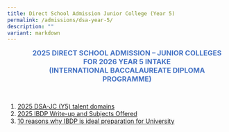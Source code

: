 ```yaml
---
title: Direct School Admission Junior College (Year 5)
permalink: /admissions/dsa-year-5/
description: ""
variant: markdown
---
```

<p align="center" style="margin-left: 36.0pt; text-align: center;" class="x_MsoNormal"><strong><span style="font-size: 12.0pt; color: #4472c4;">2025 DIRECT SCHOOL ADMISSION – JUNIOR COLLEGES</span></strong><br>
<strong><span style="font-size: 12.0pt; color: #4472c4;">FOR 2026 YEAR 5 INTAKE</span></strong><br>
<strong><span style="font-size: 12.0pt; color: #4472c4;">(INTERNATIONAL BACCALAUREATE DIPLOMA PROGRAMME)</span></strong></p>

<p>
<br>
</p>

1.   [2025 DSA-JC (Y5) talent domains](/files/Admissions/2025/2025_DSA_JC__Y5__talent_domains.pdf)
2.  [2025 IBDP Write-up and Subjects Offered](/files/Admissions/2025/2025_IBDP_Write_up_and_Subj_Offered.pdf)
3.  [10 reasons why IBDP is ideal preparation for University](/files/Admissions/2025/10_reasons_why_IBDP_is_ideal_preparation_for_University.pdf)

